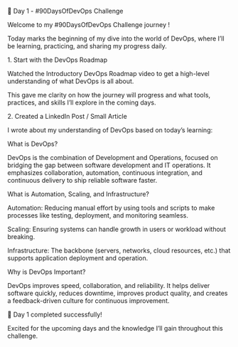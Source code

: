 🚀 Day 1 - #90DaysOfDevOps Challenge



Welcome to my #90DaysOfDevOps Challenge journey !

Today marks the beginning of my dive into the world of DevOps, where I’ll be learning, practicing, and sharing my progress daily.



1\. Start with the DevOps Roadmap



Watched the Introductory DevOps Roadmap video to get a high-level understanding of what DevOps is all about.



This gave me clarity on how the journey will progress and what tools, practices, and skills I’ll explore in the coming days.



2\. Created a LinkedIn Post / Small Article



I wrote about my understanding of DevOps based on today’s learning:



What is DevOps?

DevOps is the combination of Development and Operations, focused on bridging the gap between software development and IT operations. It emphasizes collaboration, automation, continuous integration, and continuous delivery to ship reliable software faster.



What is Automation, Scaling, and Infrastructure?



Automation: Reducing manual effort by using tools and scripts to make processes like testing, deployment, and monitoring seamless.



Scaling: Ensuring systems can handle growth in users or workload without breaking.



Infrastructure: The backbone (servers, networks, cloud resources, etc.) that supports application deployment and operation.



Why is DevOps Important?

DevOps improves speed, collaboration, and reliability. It helps deliver software quickly, reduces downtime, improves product quality, and creates a feedback-driven culture for continuous improvement.



📅 Day 1 completed successfully!

Excited for the upcoming days and the knowledge I’ll gain throughout this challenge.

